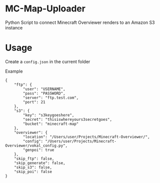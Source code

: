 MC-Map-Uploader
===============

Python Script to connect Minecraft Overviewer renders to an Amazon S3 instance

Usage
=====

Create a `config.json` in the current folder

Example
````
{
    "ftp": {
        "user": "USERNAME",
        "pass": "PASSWORD",
        "server": "ftp.test.com",
        "port": 21
    },
    "s3": {
        "key": "s3keygoeshere",
        "secret": "thisiswhereyours3secretgoes",
        "bucket": "minecraft-map"
    },
    "overviewer": {
        "location": "/Users/user/Projects/Minecraft-Overviewer/",
        "config": "/Users/user/Projects/Minecraft-Overviewer/vokal_config.py",
        "genpoi": true
    },
    "skip_ftp": false,
    "skip_generate": false,
    "skip_s3": false,
    "skip_poi": false
}
````
